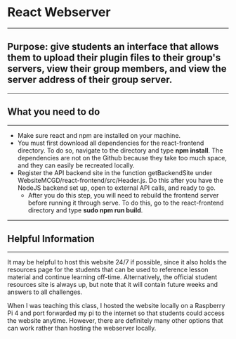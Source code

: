 # React Webserver

***

## Purpose: give students an interface that allows them to upload their plugin files to their group's servers, view their group members, and view the server address of their group server. 

***

## What you need to do

***

- Make sure react and npm are installed on your machine.
- You must first download all dependencies for the react-frontend directory. To do so, navigate to the directory and type **npm install**. The dependencies are not on the Github because they take too much space, and they can easily be recreated locally.
- Register the API backend site in the function getBackendSite under WebsiteMCGD/react-frontend/src/Header.js. Do this after you have the NodeJS backend set up, open to external API calls, and ready to go.
    - After you do this step, you will need to rebuild the frontend server before running it through serve. To do this, go to the react-frontend directory and type **sudo npm run build**.
    
***

## Helpful Information

***

It may be helpful to host this website 24/7 if possible, since it also holds the resources page for the students that can be used to reference lesson material and continue learning off-time. Alternatively, the official student resources site is always up, but note that it will contain future weeks and answers to all challenges.

When I was teaching this class, I hosted the website locally on a Raspberry Pi 4 and port forwarded my pi to the internet so that students could access the website anytime. However, there are definitely many other options that can work rather than hosting the webserver locally.